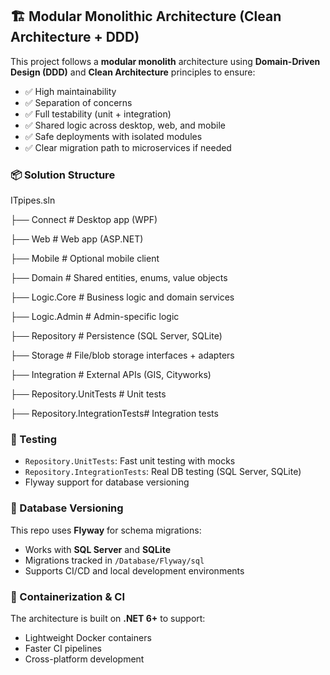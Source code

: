 ## 🏗️ Modular Monolithic Architecture (Clean Architecture + DDD)

This project follows a **modular monolith** architecture using **Domain-Driven Design (DDD)** and **Clean Architecture** principles to ensure:

- ✅ High maintainability  
- ✅ Separation of concerns  
- ✅ Full testability (unit + integration)  
- ✅ Shared logic across desktop, web, and mobile  
- ✅ Safe deployments with isolated modules  
- ✅ Clear migration path to microservices if needed  

### 📦 Solution Structure
ITpipes.sln

├── Connect # Desktop app (WPF)

├── Web # Web app (ASP.NET)

├── Mobile # Optional mobile client

├── Domain # Shared entities, enums, value objects

├── Logic.Core # Business logic and domain services

├── Logic.Admin # Admin-specific logic

├── Repository # Persistence (SQL Server, SQLite)

├── Storage # File/blob storage interfaces + adapters

├── Integration # External APIs (GIS, Cityworks)

├── Repository.UnitTests # Unit tests

├── Repository.IntegrationTests# Integration tests


### 🧪 Testing

- `Repository.UnitTests`: Fast unit testing with mocks  
- `Repository.IntegrationTests`: Real DB testing (SQL Server, SQLite)  
- Flyway support for database versioning  

### 🐘 Database Versioning

This repo uses **Flyway** for schema migrations:

- Works with **SQL Server** and **SQLite**
- Migrations tracked in `/Database/Flyway/sql`
- Supports CI/CD and local development environments

### 🐳 Containerization & CI

The architecture is built on **.NET 6+** to support:

- Lightweight Docker containers  
- Faster CI pipelines  
- Cross-platform development

